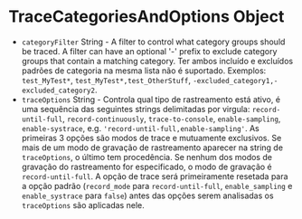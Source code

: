 # TraceCategoriesAndOptions Object

* `categoryFilter` String - A filter to control what category groups should be traced. A filter can have an optional '-' prefix to exclude category groups that contain a matching category. Ter ambos incluído e excluídos padrões de categoria na mesma lista não é suportado. Exemplos: `test_MyTest*`, `test_MyTest*,test_OtherStuff`, `-excluded_category1,-excluded_category2`.
* `traceOptions` String - Controla qual tipo de rastreamento está ativo, é uma sequência das seguintes strings delimitadas por virgula: `record-until-full`, `record-continuously`, `trace-to-console`, `enable-sampling`, `enable-systrace`, e.g. `'record-until-full,enable-sampling'`. As primeiras 3 opções são modos de trace e mutuamente exclusivos. Se mais de um modo de gravação de rastreamento aparecer na string de `traceOptions`, o último tem procedência. Se nenhum dos modos de gravação do rastreamento for especificado, o modo de gravação é `record-until-full`. A opção de trace será primeiramente resetada para a opção padrão (`record_mode` para `record-until-full`, `enable_sampling` e `enable_systrace` para `false`) antes das opções serem analisadas os `traceOptions` são aplicadas nele.

